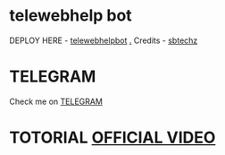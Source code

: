 # telewebhelp bot

DEPLOY HERE - [telewebhelpbot](https://dashboard.heroku.com/new?button-url=https%3A%2F%2Fgithub.com%2Flegendx22%2FGRANDROBOT&template=https%3A%2F%2Fgithub.com%2Flegendx22%2FGRANDROBOT)
[.](https://heroku.com/deploy)
Credits - [sbtechz](https://t.me/Xsbtechz)

# TELEGRAM
Check me on [TELEGRAM](https://t.me/sbtechz)
# TOTORIAL [OFFICIAL VIDEO](https://youtu.be/JK9cLTDZUR0)
